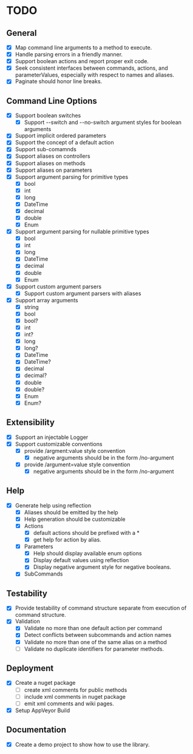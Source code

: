 # TODO

## General
* [x] Map command line arguments to a method to execute.
* [x] Handle parsing errors in a friendly manner.
* [x] Support boolean actions and report proper exit code.
* [x] Seek consistent interfaces between commands, actions, and parameterValues, especially with respect to names and aliases.
* [x] Paginate should honor line breaks.

## Command Line Options

* [x] Support boolean switches
  * [x] Support --switch and --no-switch argument styles for boolean arguments
* [x] Support implicit ordered parameters
* [x] Support the concept of a default action
* [x] Support sub-comamnds
* [x] Support aliases on controllers
* [x] Support aliases on methods
* [x] Support aliases on parameters
* [x] Support argument parsing for primitive types
  * [x] bool
  * [x] int
  * [x] long
  * [x] DateTime
  * [x] decimal
  * [x] double
  * [x] Enum
* [x] Support argument parsing for nullable primitive types
  * [x] bool
  * [x] int
  * [x] long
  * [x] DateTime
  * [x] decimal
  * [x] double
  * [x] Enum
* [x] Support custom argument parsers
    * [x] Support custom argument parsers with aliases
* [x] Support array arguments
  * [x] string
  * [x] bool
  * [x] bool?
  * [x] int
  * [x] int?
  * [x] long
  * [x] long?
  * [x] DateTime
  * [x] DateTime?
  * [x] decimal
  * [x] decimal?
  * [x] double
  * [x] double?
  * [x] Enum
  * [x] Enum?

## Extensibility

* [x] Support an injectable Logger
* [x] Support customizable conventions
  * [x] provide /argment:value style convention
    * [x]  negative arguments should be in the form /no-argument
  * [x] provide /argument=value style convention
    * [x]  negative arguments should be in the form /no-argument

## Help

* [x] Generate help using reflection
  * [x] Aliases should be emitted by the help
  * [x] Help generation should be customizable
  * [x] Actions
      * [x] default actions should be prefixed with a *
      * [x] get help for action by alias.
  * [x] Parameters
      * [x] Help should display available enum options
      * [x] Display default values using reflection
      * [x] Display negative argument style for negative booleans.
  * [x] SubCommands

## Testability
* [x] Provide testability of command structure separate from execution of command structure.
* [x] Validation
  * [x] Validate no more than one default action per command
  * [x] Detect conflicts between subcommands and action names
  * [x] Validate no more than one of the same alias on a method
  * [ ] Validate no duplicate identifiers for parameter methods.

## Deployment
* [x] Create a nuget package
  * [ ] create xml comments for public methods
  * [ ] include xml comments in nuget package
  * [ ] emit xml comments and wiki pages.
* [x] Setup AppVeyor Build

## Documentation
* [x] Create a demo project to show how to use the library.
